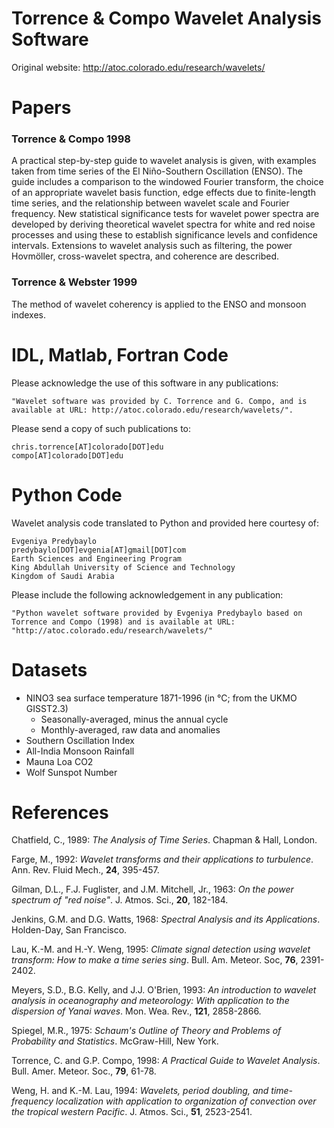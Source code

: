 # Torrence &amp; Compo Wavelet Analysis Software

Original website: http://atoc.colorado.edu/research/wavelets/

# Papers

### Torrence & Compo 1998
A practical step-by-step guide to wavelet analysis is given, with examples taken from time series of the El Niño-Southern Oscillation (ENSO). The guide includes a comparison to the windowed Fourier transform, the choice of an appropriate wavelet basis function, edge effects due to finite-length time series, and the relationship between wavelet scale and Fourier frequency. New statistical significance tests for wavelet power spectra are developed by deriving theoretical wavelet spectra for white and red noise processes and using these to establish significance levels and confidence intervals. Extensions to wavelet analysis such as filtering, the power Hovmöller, cross-wavelet spectra, and coherence are described.

### Torrence & Webster 1999
The method of wavelet coherency is applied to the ENSO and monsoon indexes.

# IDL, Matlab, Fortran Code

Please acknowledge the use of this software in any publications:
```
"Wavelet software was provided by C. Torrence and G. Compo, and is available at URL: http://atoc.colorado.edu/research/wavelets/". 
```
Please send a copy of such publications to:
```
chris.torrence[AT]colorado[DOT]edu
compo[AT]colorado[DOT]edu
```

# Python Code
Wavelet analysis code translated to Python and provided here courtesy of:
```
Evgeniya Predybaylo
predybaylo[DOT]evgenia[AT]gmail[DOT]com
Earth Sciences and Engineering Program
King Abdullah University of Science and Technology
Kingdom of Saudi Arabia
```
Please include the following acknowledgement in any publication:
```
"Python wavelet software provided by Evgeniya Predybaylo based on Torrence and Compo (1998) and is available at URL: "http://atoc.colorado.edu/research/wavelets/"
```

# Datasets
* NINO3 sea surface temperature 1871-1996 (in °C; from the UKMO GISST2.3)
  - Seasonally-averaged, minus the annual cycle
  - Monthly-averaged, raw data and anomalies
* Southern Oscillation Index
* All-India Monsoon Rainfall
* Mauna Loa CO2
* Wolf Sunspot Number

# References

Chatfield, C., 1989: _The Analysis of Time Series_. Chapman & Hall, London.

Farge, M., 1992: _Wavelet transforms and their applications to turbulence_. Ann. Rev. Fluid Mech., **24**, 395-457.

Gilman, D.L., F.J. Fuglister, and J.M. Mitchell, Jr., 1963: _On the power spectrum of "red noise"_. J. Atmos. Sci., **20**, 182-184.

Jenkins, G.M. and D.G. Watts, 1968: _Spectral Analysis and its Applications_. Holden-Day, San Francisco.

Lau, K.-M. and H.-Y. Weng, 1995: _Climate signal detection using wavelet transform: How to make a time series sing_. Bull. Am. Meteor. Soc, **76**, 2391-2402.

Meyers, S.D., B.G. Kelly, and J.J. O'Brien, 1993: _An introduction to wavelet analysis in oceanography and meteorology: With application to the dispersion of Yanai waves_. Mon. Wea. Rev., **121**, 2858-2866.

Spiegel, M.R., 1975: _Schaum's Outline of Theory and Problems of Probability and Statistics_. McGraw-Hill, New York.

Torrence, C. and G.P. Compo, 1998: _A Practical Guide to Wavelet Analysis_. Bull. Amer. Meteor. Soc., **79**, 61-78.

Weng, H. and K.-M. Lau, 1994: _Wavelets, period doubling, and time-frequency localization with application to organization of convection over the tropical western Pacific_. J. Atmos. Sci., **51**, 2523-2541.
